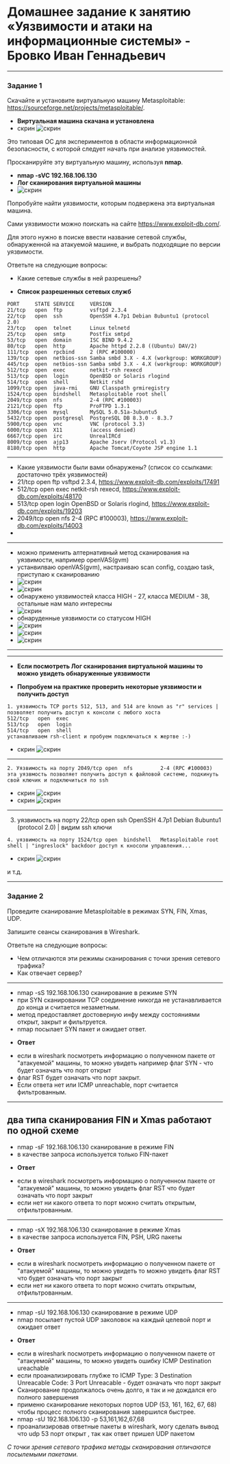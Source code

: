 # Домашнее задание к занятию «Уязвимости и атаки на информационные системы» - Бровко Иван Геннадьевич

------

### Задание 1

Скачайте и установите виртуальную машину Metasploitable: https://sourceforge.net/projects/metasploitable/.

* **Виртуальная машина скачана и установлена**
* скрин ![скрин](img/hw-13-01/1.png)

Это типовая ОС для экспериментов в области информационной безопасности, с которой следует начать при анализе уязвимостей.

Просканируйте эту виртуальную машину, используя **nmap**.
* **nmap -sVC  192.168.106.130**
* **Лог сканирования виртуальной машины**
* ![скрин](img/hw-13-01/log.png)

Попробуйте найти уязвимости, которым подвержена эта виртуальная машина.

Сами уязвимости можно поискать на сайте https://www.exploit-db.com/.

Для этого нужно в поиске ввести название сетевой службы, обнаруженной на атакуемой машине, и выбрать подходящие по версии уязвимости.

Ответьте на следующие вопросы:

- Какие сетевые службы в ней разрешены?
* **Список разрешенных сетевых служб**
```
PORT     STATE SERVICE     VERSION
21/tcp   open  ftp         vsftpd 2.3.4
22/tcp   open  ssh         OpenSSH 4.7p1 Debian 8ubuntu1 (protocol 2.0)
23/tcp   open  telnet      Linux telnetd
25/tcp   open  smtp        Postfix smtpd
53/tcp   open  domain      ISC BIND 9.4.2
80/tcp   open  http        Apache httpd 2.2.8 ((Ubuntu) DAV/2)
111/tcp  open  rpcbind     2 (RPC #100000)
139/tcp  open  netbios-ssn Samba smbd 3.X - 4.X (workgroup: WORKGROUP)
445/tcp  open  netbios-ssn Samba smbd 3.X - 4.X (workgroup: WORKGROUP)
512/tcp  open  exec        netkit-rsh rexecd
513/tcp  open  login       OpenBSD or Solaris rlogind
514/tcp  open  shell       Netkit rshd
1099/tcp open  java-rmi    GNU Classpath grmiregistry
1524/tcp open  bindshell   Metasploitable root shell
2049/tcp open  nfs         2-4 (RPC #100003)
2121/tcp open  ftp         ProFTPD 1.3.1
3306/tcp open  mysql       MySQL 5.0.51a-3ubuntu5
5432/tcp open  postgresql  PostgreSQL DB 8.3.0 - 8.3.7
5900/tcp open  vnc         VNC (protocol 3.3)
6000/tcp open  X11         (access denied)
6667/tcp open  irc         UnrealIRCd
8009/tcp open  ajp13       Apache Jserv (Protocol v1.3)
8180/tcp open  http        Apache Tomcat/Coyote JSP engine 1.1
```

---
- Какие уязвимости были вами обнаружены? (список со ссылками: достаточно трёх уязвимостей)
- 21/tcp   open  ftp         vsftpd 2.3.4, https://www.exploit-db.com/exploits/17491
- 512/tcp  open  exec        netkit-rsh rexecd, https://www.exploit-db.com/exploits/48170
- 513/tcp  open  login       OpenBSD or Solaris rlogind, https://www.exploit-db.com/exploits/19203
- 2049/tcp open  nfs         2-4 (RPC #100003), https://www.exploit-db.com/exploits/14003
-  
---
- можно применить алтернативный метод сканирования на уязвимости, например openVAS(gvm)
- устанвилваю openVAS(gvm), настраиваю scan config, создаю task, приступаю к сканированию
- ![скрин](img/hw-13-01/openvas1.png)
- ![скрин](img/hw-13-01/openvas2.png)
- обнаружено уязвимостей класса HIGH - 27, класса MEDIUM - 38, остальные нам мало интересны
- ![скрин](img/hw-13-01/openvas-result.png)
- обнаруденные уязвимости со статусом HIGH
- ![скрин](img/hw-13-01/openvas-result-high1.png)
- ![скрин](img/hw-13-01/openvas-result-high2.png)
- ![скрин](img/hw-13-01/openvas-result-high3.png)
---

 
 
---
* **Если посмотреть Лог сканирования виртуальной машины то можно увидеть обнаруженные уязвимости**

* **Попробуем на практике проверить некоторые уязвимости и получить доступ**
```
1. уязвимость TCP ports 512, 513, and 514 are known as "r" services | позволяет получить доступ к консоли с любого хоста
512/tcp   open  exec
513/tcp   open  login
514/tcp   open  shell
устанавливаем rsh-client и пробуем подключаться к жертве :-)
```

* скрин ![скрин](img/hw-13-01/rservices.png)

---

```
2. Уязвимость на порту 2049/tcp open  nfs         2-4 (RPC #100003)
эта уязвмость позволяет получить доступ к файловой системе, подкинуть свой ключик и подключиться по ssh
```

* скрин ![скрин](img/hw-13-01/nfs1.png)
* скрин ![скрин](img/hw-13-01/nfs2.png)

---

3. уязвимость на порту 22/tcp   open  ssh         OpenSSH 4.7p1 Debian 8ubuntu1 (protocol 2.0) | видим ssh ключи

```
4. уязвимость на порту 1524/tcp open  bindshell   Metasploitable root shell | "ingreslock" backdoor доступ к кносоли управления...
```

* скрин ![скрин](img/hw-13-01/ingreslock.png)

и т.д.

---
### Задание 2

Проведите сканирование Metasploitable в режимах SYN, FIN, Xmas, UDP.

Запишите сеансы сканирования в Wireshark.

Ответьте на следующие вопросы:

- Чем отличаются эти режимы сканирования с точки зрения сетевого трафика?
- Как отвечает сервер?

---
* nmap -sS 192.168.106.130 сканирование в режиме SYN
* при SYN сканировании TCP соединение никогда не устанавливается до конца и считается незаметным.
* метод предоставляет достоверную инфу между состояниями открыт, закрыт и фильтруется.
* nmap посылает SYN пакет и ожидает ответ.
- **Ответ**
* если в wireshark посмотреть информацию о полученном пакете от "атакуемой" машины, то можно увидеть например флаг SYN - что будет означать что порт открыт
* флаг RST будет означать что порт закрыт.
* Если ответа нет или ICMP unreachable, порт считается фильтрованным.
---
два типа сканирования FIN и Xmas работают по одной схеме
---
* nmap -sF 192.168.106.130 сканирование в режиме FIN
* в качестве запроса используется только FIN-пакет
- **Ответ**
* если в wireshark посмотреть информацию о полученном пакете от "атакуемой" машины, то можно увидеть флаг RST  что будет означать что порт закрыт
* если нет ни какого ответа то порт можно считать открытым, отфильтрованным.
---
* nmap -sX 192.168.106.130 сканирование в режиме Xmas
* в качестве запроса используется FIN, PSH, URG пакеты
- **Ответ**
* если в wireshark посмотреть информацию о полученном пакете от "атакуемой" машины, то можно увидеть то можно увидеть флаг RST  что будет означать что порт закрыт
* если нет ни какого ответа то порт можно считать открытым, отфильтрованным.
---
* nmap -sU 192.168.106.130 сканирование в режиме UDP
* nmap посылает пустой UDP заколовок на каждый целевой порт и ожидает ответ
- **Ответ**
* если в wireshark посмотреть информацию о полученном пакете от "атакуемой" машины, то можно увидеть ошибку ICMP Destination ureachable
* если проанализировать глубже то ICMP Type: 3 Destination Unreacable Code: 3 Port Unreacable - будет означать что порт закрыт
* Сканирование продолжалось очень долго, я так и не дождался его полного завершения
* применю сканирование некоторых портов UDP (53, 161, 162, 67, 68) чтобы процесс полного сканирования завершился быстрее.
* nmap -sU 192.168.106.130 -p 53,161,162,67,68
* проанализировав ответные пакеты в wireshark, могу сделать вывод что udp 53 порт открыт , так как ответ пришел UDP пакетом


  
*С точки зрения сетевого трафика методы сканирования отличаются посылемыми пакетами.*

